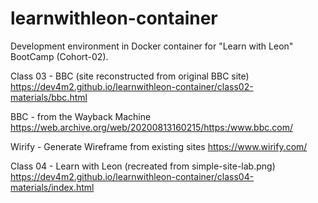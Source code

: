 # learnwithleon-container
Development environment in Docker container for "Learn with Leon" BootCamp (Cohort-02).

Class 03 - BBC (site reconstructed from original BBC site)
https://dev4m2.github.io/learnwithleon-container/class02-materials/bbc.html

BBC - from the Wayback Machine
https://web.archive.org/web/20200813160215/https:/www.bbc.com/

Wirify - Generate Wireframe from existing sites
https://www.wirify.com/

Class 04 - Learn with Leon (recreated from simple-site-lab.png)
https://dev4m2.github.io/learnwithleon-container/class04-materials/index.html
